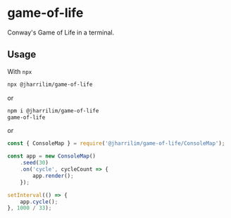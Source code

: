 # game-of-life

Conway's Game of Life in a terminal.

## Usage

With `npx`

```sh
npx @jharrilim/game-of-life
```

or

```sh
npm i @jharrilim/game-of-life
game-of-life
```

or

```js
const { ConsoleMap } = require('@jharrilim/game-of-life/ConsoleMap');

const app = new ConsoleMap()
    .seed(30)
    .on('cycle', cycleCount => {
        app.render();
    });

setInterval(() => {
    app.cycle();
}, 1000 / 33);
```

